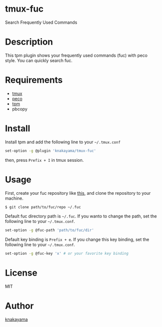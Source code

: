 tmux-fuc
========

Search Frequently Used Commands

# Description

This tpm plugin shows your frequently used commands (fuc) with peco style. You can quickly search fuc.

# Requirements

* [tmux](https://tmux.github.io/)
* [peco](https://github.com/peco/peco)
* [tpm](https://github.com/tmux-plugins/tpm)
* pbcopy

# Install

Install tpm and add the following line to your `~/.tmux.conf`

```bash
set-option -g @plugin 'knakayama/tmux-fuc'
```

then, press `Prefix + I` in tmux session.

# Usage

First, create your fuc repository like [this](https://github.com/knakayama/my-fuc), and clone the repository to your machine.

```bash
$ git clone path/to/fuc/repo ~/.fuc
```

Default fuc directory path is `~/.fuc`. If you wanto to change the path, set the following line to your `~/.tmux.conf`.

```bash
set-option -g @fuc-path 'path/to/fuc/dir'
```

Default key binding is `Prefix + e`. If you change this key binding, set the following line to your `~/.tmux.conf`.

```bash
set-option -g @fuc-key 'x' # or your favorite key binding
```

# License

MIT

# Author

[knakayama](https://github.com/knakayama)
